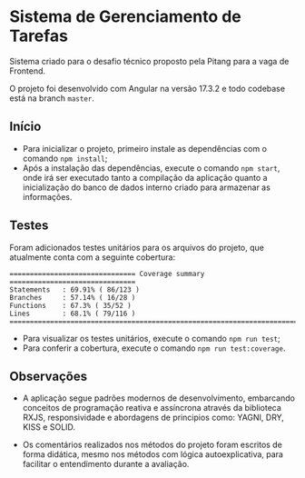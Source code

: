 # Sistema de Gerenciamento de Tarefas

Sistema criado para o desafio técnico proposto pela Pitang para a vaga de Frontend.

O projeto foi desenvolvido com Angular na versão 17.3.2 e todo codebase está na branch `master`.

## Início

- Para inicializar o projeto, primeiro instale as dependências com o comando `npm install`;
- Após a instalação das dependências, execute o comando `npm start`, onde irá ser executado tanto a compilação da aplicação quanto a inicialização do banco de dados interno criado para armazenar as informações.

## Testes

Foram adicionados testes unitários para os arquivos do projeto, que atualmente conta com a seguinte cobertura:

```
=============================== Coverage summary ===============================
Statements   : 69.91% ( 86/123 )
Branches     : 57.14% ( 16/28 )
Functions    : 67.3% ( 35/52 )
Lines        : 68.1% ( 79/116 )
================================================================================
```

- Para visualizar os testes unitários, execute o comando `npm run test`;
- Para conferir a cobertura, execute o comando `npm run test:coverage`.

## Observações

- A aplicação segue padrões modernos de desenvolvimento, embarcando conceitos de programação reativa e assíncrona através da biblioteca RXJS, responsividade e abordagens de principios como: YAGNI, DRY, KISS e SOLID.
  
- Os comentários realizados nos métodos do projeto foram escritos de forma didática, mesmo nos métodos com lógica autoexplicativa, para facilitar o entendimento durante a avaliação.
